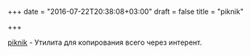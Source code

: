 +++
date = "2016-07-22T20:38:08+03:00"
draft = false
title = "piknik"

+++

<p><a href="https://github.com/jedisct1/piknik">piknik</a>&nbsp;- Утилита для копирования всего через интерент.</p>

